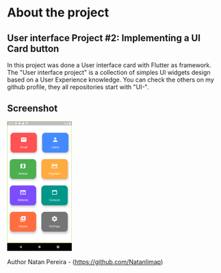 # About the project

## User interface Project #2: Implementing a UI Card button
In this project was done a User interface card with Flutter as framework.
The "User interface project" is a collection of simples UI widgets design based on a User Experience knowledge. You can check the others on my github profile, they all repositories start with "UI-".

## Screenshot
<img src="https://github.com/Natanlimap/UI-Card/blob/master/Screenshot/cards.png" width="30%"  height="30%" />

Author
Natan Pereira - (https://github.com/Natanlimap)
